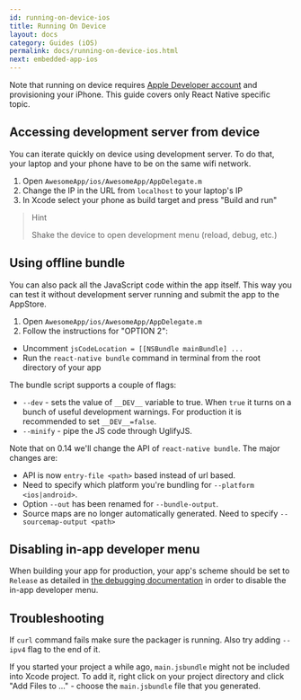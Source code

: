 ```yaml
---
id: running-on-device-ios
title: Running On Device
layout: docs
category: Guides (iOS)
permalink: docs/running-on-device-ios.html
next: embedded-app-ios
---
```


Note that running on device requires [Apple Developer account](https://developer.apple.com/register) and provisioning your iPhone. This guide covers only React Native specific topic.

## Accessing development server from device

You can iterate quickly on device using development server. To do that, your laptop and your phone have to be on the same wifi network.

1. Open `AwesomeApp/ios/AwesomeApp/AppDelegate.m`
2. Change the IP in the URL from `localhost` to your laptop's IP
3. In Xcode select your phone as build target and press "Build and run"

> Hint
>
> Shake the device to open development menu (reload, debug, etc.)

## Using offline bundle

You can also pack all the JavaScript code within the app itself. This way you can test it without development server running and submit the app to the AppStore.

1. Open `AwesomeApp/ios/AwesomeApp/AppDelegate.m`
2. Follow the instructions for "OPTION 2":
  * Uncomment `jsCodeLocation = [[NSBundle mainBundle] ...`
  * Run the `react-native bundle` command in terminal from the root directory of your app

The bundle script supports a couple of flags:

* `--dev` - sets the value of `__DEV__` variable to true. When `true` it turns on a bunch of useful development warnings. For production it is recommended to set `__DEV__=false`.
* `--minify` - pipe the JS code through UglifyJS.

Note that on 0.14 we'll change the API of `react-native bundle`. The major changes are: 

* API is now `entry-file <path>` based instead of url based.
* Need to specify which platform you're bundling for `--platform <ios|android>`.
* Option `--out` has been renamed for `--bundle-output`.
* Source maps are no longer automatically generated. Need to specify `--sourcemap-output <path>` 

## Disabling in-app developer menu

When building your app for production, your app's scheme should be set to `Release` as detailed in [the debugging documentation](/react-native/docs/debugging.html#debugging-react-native-apps) in order to disable the in-app developer menu.

## Troubleshooting

If `curl` command fails make sure the packager is running. Also try adding `--ipv4` flag to the end of it.

If you started your project a while ago, `main.jsbundle` might not be included into Xcode project. To add it, right click on your project directory and click "Add Files to ..." - choose the `main.jsbundle` file that you generated.
